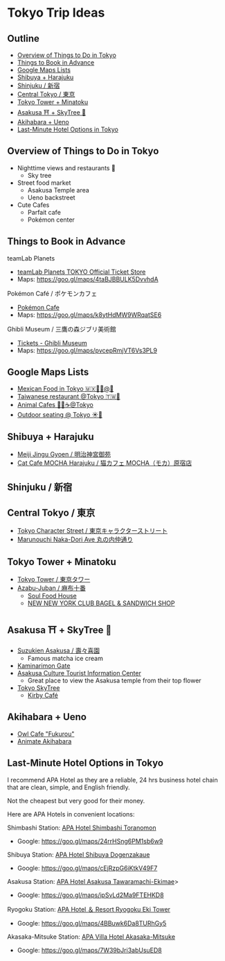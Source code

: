 # Tokyo Trip Ideas


## Outline <!-- omit in toc -->

* [Overview of Things to Do in Tokyo](#overview-of-things-to-do-in-tokyo)
* [Things to Book in Advance](#things-to-book-in-advance)
* [Google Maps Lists](#google-maps-lists)
* [Shibuya + Harajuku](#shibuya--harajuku)
* [Shinjuku / 新宿](#shinjuku--新宿)
* [Central Tokyo / 東京](#central-tokyo--東京)
* [Tokyo Tower + Minatoku](#tokyo-tower--minatoku)
* [Asakusa ⛩️ + SkyTree 🗼](#asakusa-️--skytree-)
* [Akihabara + Ueno](#akihabara--ueno)
* [Last-Minute Hotel Options in Tokyo](#last-minute-hotel-options-in-tokyo)


## Overview of Things to Do in Tokyo

* Nighttime views and restaurants 🌃
  * Sky tree
* Street food market
  * Asakusa Temple area
  * Ueno backstreet
* Cute Cafes
  * Parfait cafe
  * Pokémon center


## Things to Book in Advance

teamLab Planets
* [teamLab Planets TOKYO Official Ticket Store](https://teamlabplanets.dmm.com/en)
* Maps: <https://goo.gl/maps/4taBJBBULK5DvvhdA>

Pokémon Café / ポケモンカフェ
* [Pokémon Cafe](https://www.pokemoncenter-online.com/cafe/en/)
* Maps: <https://goo.gl/maps/k8ytHdMW9WRqatSE6>

Ghibli Museum / 三鷹の森ジブリ美術館
* [Tickets - Ghibli Museum](https://www.ghibli-museum.jp/en/tickets/)
* Maps: <https://goo.gl/maps/pvcepRmjVT6Vs3PL9>


## Google Maps Lists

* [Mexican Food in Tokyo 🇲🇽🌯🌮@🗼](https://maps.app.goo.gl/xMz4EzwXyksNHzgJA)
* [Taiwanese restaurant @Tokyo 🇹🇼🗼](https://maps.app.goo.gl/ZLaaURbU1x1d6Dzy8)
* [Animal Cafes 🐶🐱☕️@Tokyo](https://maps.app.goo.gl/VAAjELR858Nqoeby5)
* [Outdoor seating @ Tokyo ☀️🗼](https://maps.app.goo.gl/BRqbbg1qeKdS7fzv8)


## Shibuya + Harajuku

* [Meiji Jingu Gyoen / 明治神宮御苑](https://goo.gl/maps/2efWmBbcMBayarNE7)
* [Cat Cafe MOCHA Harajuku / 猫カフェ MOCHA（モカ）原宿店](https://goo.gl/maps/za9zczHDKwiyYGZc7)


## Shinjuku / 新宿


## Central Tokyo / 東京

* [Tokyo Character Street / 東京キャラクターストリート](https://goo.gl/maps/NYK6bR13oZUigGdYA)
* [Marunouchi Naka-Dori Ave 丸の内仲通り](https://goo.gl/maps/zaxaFXnEjtHXMiDK6)


## Tokyo Tower + Minatoku

* [Tokyo Tower / 東京タワー](https://goo.gl/maps/DzuBAZK7j9yG6uUh8)
* [Azabu-Juban / 麻布十番](https://goo.gl/maps/Nu8zBGkAagxQJtuR8)
  * [Soul Food House](https://goo.gl/maps/t5WLU9kNTbWDpdLdA)
  * [NEW NEW YORK CLUB BAGEL & SANDWICH SHOP](https://goo.gl/maps/skxsWoP7Mz3ooeHj8)


## Asakusa ⛩️ + SkyTree 🗼

* [Suzukien Asakusa / 壽々喜園](https://maps.app.goo.gl/5KjYkA3bT34sz2kf7)
  * Famous matcha ice cream
* [Kaminarimon Gate](https://maps.app.goo.gl/YB99nJkL2xfJvQVv7)
* [Asakusa Culture Tourist Information Center](https://maps.app.goo.gl/sa7oUHoCq4HUTNQg8)
  * Great place to view the Asakusa temple from their top flower
* [Tokyo SkyTree](https://maps.app.goo.gl/73aAw9T4ERgMjbFT8)
  * [Kirby Café](https://maps.app.goo.gl/Vsn7vWcY8GqF3Ps99)


## Akihabara + Ueno

* [Owl Cafe "Fukurou"](https://maps.app.goo.gl/Kh5vMMZ1r6x88Jec6)
* [Animate Akihabara](https://maps.app.goo.gl/tWd91xwdjsyRuex36)


## Last-Minute Hotel Options in Tokyo

I recommend APA Hotel as they are a reliable, 24 hrs business hotel chain that are clean, simple, and English friendly.

Not the cheapest but very good for their money.

Here are APA Hotels in convenient locations:

Shimbashi Station: [APA Hotel Shimbashi Toranomon](https://www.apahotel.com/en/hotel/syutoken/tokyo/shimbashi-toranomon)
* Google: <https://goo.gl/maps/24rrHSng6PM1sb6w9>

Shibuya Station: [APA Hotel Shibuya Dogenzakaue](https://www.apahotel.com/en/hotel/syutoken/tokyo/shibuya-dougenzakaue)
* Google: <https://goo.gl/maps/cEjRzpG6iKtkV49F7>

Asakusa Station: [APA Hotel Asakusa Tawaramachi-Ekimae](https://www.apahotel.com/en/hotel/syutoken/tokyo/asakusa-tawaramachi-ekima)>
* Google: <https://goo.gl/maps/ipSvLd2Ma9FTEHKD8>

Ryogoku Station: [APA Hotel ＆ Resort Ryogoku Eki Tower](https://www.apahotel.com/en/hotel/shutoken/tokyo/ryogokueki-tower)
* Google: <https://goo.gl/maps/4BBuwk6Da8TURhGy5>

Akasaka-Mitsuke Station: [APA Villa Hotel Akasaka-Mitsuke](https://www.apahotel.com/en/hotel/syutoken/tokyo/akasakamitsuke)
* Google: <https://goo.gl/maps/7W39bJri3abUsuED8>
